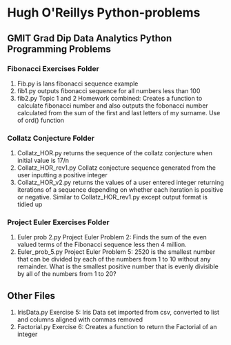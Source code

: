 # Hugh O'Reillys Python-problems
## GMIT Grad Dip Data Analytics Python Programming Problems

### Fibonacci Exercises Folder
1.  Fib.py is Ians fibonacci sequence example
2.  fib1.py outputs fibonacci sequence for all numbers less than 100
3.  fib2.py Topic 1 and 2 Homework combined: Creates a function to calculate fibonacci number and also outputs the fobonacci number     calculated from the sum of the first and last letters of my surname. Use of ord() function

### Collatz Conjecture Folder
1. Collatz_HOR.py returns the sequence of the collatz conjecture when initial value is 17/n
2.  Collatz_HOR_rev1.py Collatz conjecture sequence generated from the user inputting a positive integer
3.  Collatz_HOR_v2.py returns the values of a user entered integer returning iterations of a sequence depending on whether each iteration is positive or negative. Similar to Collatz_HOR_rev1.py except  output format is tidied up

### Project Euler Exercises Folder
1.  Euler prob 2.py Project Euler Problem 2: Finds the sum of the even valued terms of the Fibonacci sequence less then 4 million.
2.  Euler_prob_5.py Project Euler Problem 5: 2520 is the smallest number that can be divided by each of the numbers from 1 to 10 without any remainder. What is the smallest positive number that is evenly divisible by all of the numbers from 1 to 20?


## Other Files
1.  IrisData.py Exercise 5: Iris Data set imported from csv, converted to list and columns aligned with commas removed
1.  Factorial.py Exercise 6: Creates a function to return the Factorial of an integer
